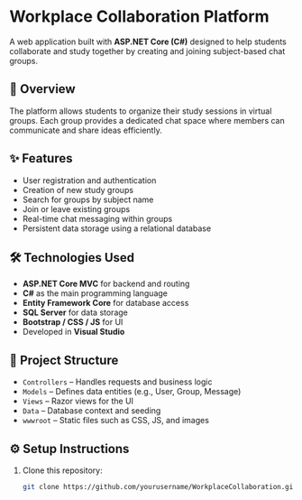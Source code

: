 # Workplace Collaboration Platform

A web application built with **ASP.NET Core (C#)** designed to help students collaborate and study together by creating and joining subject-based chat groups.

## 🚀 Overview
The platform allows students to organize their study sessions in virtual groups. Each group provides a dedicated chat space where members can communicate and share ideas efficiently.

## ✨ Features
- User registration and authentication
- Creation of new study groups
- Search for groups by subject name
- Join or leave existing groups
- Real-time chat messaging within groups
- Persistent data storage using a relational database

## 🛠️ Technologies Used
- **ASP.NET Core MVC** for backend and routing
- **C#** as the main programming language
- **Entity Framework Core** for database access
- **SQL Server** for data storage
- **Bootstrap / CSS / JS** for UI
- Developed in **Visual Studio**

## 📂 Project Structure
- `Controllers` – Handles requests and business logic
- `Models` – Defines data entities (e.g., User, Group, Message)
- `Views` – Razor views for the UI
- `Data` – Database context and seeding
- `wwwroot` – Static files such as CSS, JS, and images

## ⚙️ Setup Instructions
1. Clone this repository:
   ```bash
   git clone https://github.com/yourusername/WorkplaceCollaboration.git

